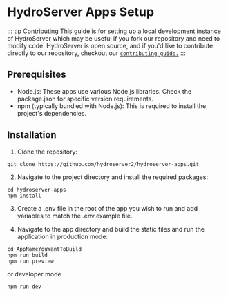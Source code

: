 # HydroServer Apps Setup

::: tip Contributing
This guide is for setting up a local development instance of HydroServer which may be useful if you fork our repository and need to modify code. HydroServer is open source, and if you'd like to contribute directly to our repository, checkout our [`contributing guide.`](https://github.com/hydroserver2/hydroserver/blob/main/CONTRIBUTING.md)
:::

## Prerequisites

- Node.js: These apps use various Node.js libraries. Check the package.json for specific version requirements.
- npm (typically bundled with Node.js): This is required to install the project's dependencies.

## Installation

1. Clone the repository:

```
git clone https://github.com/hydroserver2/hydroserver-apps.git
```

2. Navigate to the project directory and install the required packages:

```
cd hydroserver-apps
npm install
```

3. Create a .env file in the root of the app you wish to run and add variables to match the .env.example file.

4. Navigate to the app directory and build the static files and run the application in production mode:

```
cd AppNameYouWantToBuild
npm run build
npm run preview
```

or developer mode

```
npm run dev
```
